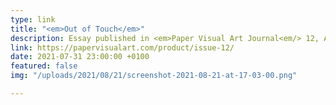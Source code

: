 ```yaml
---
type: link
title: "<em>Out of Touch</em>"
description: Essay published in <em>Paper Visual Art Journal<em/> 12, August 2021
link: https://papervisualart.com/product/issue-12/
date: 2021-07-31 23:00:00 +0100
featured: false
img: "/uploads/2021/08/21/screenshot-2021-08-21-at-17-03-00.png"

---
```

